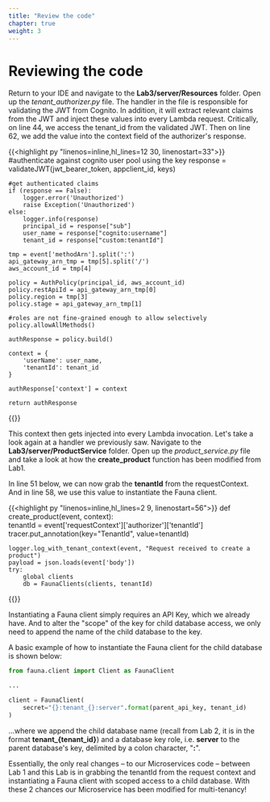 ```yaml
---
title: "Review the code" 
chapter: true
weight: 3
---
```


# Reviewing the code

Return to your IDE and navigate to the **Lab3/server/Resources** folder. Open up the *tenant_authorizer.py* file. The handler in the file is responsible for validating the JWT from Cognito. In addition, it will extract relevant claims from the JWT and inject these values into every Lambda request. Critically, on line 44, we access the tenant_id from the validated JWT. Then on line 62, we add the value into the context field of the authorizer's response. 

{{<highlight py "linenos=inline,hl_lines=12 30, linenostart=33">}}
    #authenticate against cognito user pool using the key
    response = validateJWT(jwt_bearer_token, appclient_id, keys)
    
    #get authenticated claims
    if (response == False):
        logger.error('Unauthorized')
        raise Exception('Unauthorized')
    else:
        logger.info(response)
        principal_id = response["sub"]
        user_name = response["cognito:username"]
        tenant_id = response["custom:tenantId"]
    
    tmp = event['methodArn'].split(':')
    api_gateway_arn_tmp = tmp[5].split('/')
    aws_account_id = tmp[4]    
    
    policy = AuthPolicy(principal_id, aws_account_id)
    policy.restApiId = api_gateway_arn_tmp[0]
    policy.region = tmp[3]
    policy.stage = api_gateway_arn_tmp[1]

    #roles are not fine-grained enough to allow selectively
    policy.allowAllMethods()        
    
    authResponse = policy.build()
 
    context = {
        'userName': user_name,
        'tenantId': tenant_id        
    }

    authResponse['context'] = context
    
    return authResponse

{{</highlight>}}

This context then gets injected into every Lambda invocation. Let's take a look again at a handler we previously saw. Navigate to the **Lab3/server/ProductService** folder. Open up the *product_service.py* file and take a look at how the **create_product** function has been modified from Lab1. 

In line 51 below, we can now grab the **tenantId** from the requestContext. And in line 58, we use this value to instantiate the Fauna client.

{{<highlight py "linenos=inline,hl_lines=2 9, linenostart=56">}}
def create_product(event, context):    
    tenantId = event['requestContext']['authorizer']['tenantId']
    tracer.put_annotation(key="TenantId", value=tenantId)

    logger.log_with_tenant_context(event, "Request received to create a product")
    payload = json.loads(event['body'])
    try:
        global clients
        db = FaunaClients(clients, tenantId)

{{</highlight>}}

Instantiating a Fauna client simply requires an API Key, which we already have. And to alter the "scope" of the key for child database access, we only need to append the name of the child database to the key.

A basic example of how to instantiate the Fauna client for the child database is shown below:

```py
from fauna.client import Client as FaunaClient

...

client = FaunaClient(
    secret="{}:tenant_{}:server".format(parent_api_key, tenant_id)
)
```

...where we append the child database name (recall from Lab 2, it is in the format **tenant_{tenant_id}**) and a database key role, i.e. **server** to the parent database's key, delimited by a colon character, "**:**". 

Essentially, the only real changes – to our Microservices code – between Lab 1 and this Lab is in grabbing the tenantId from the request context and instantiating a Fauna client with scoped access to a child database. With these 2 chances our Microservice has been modified for multi-tenancy!